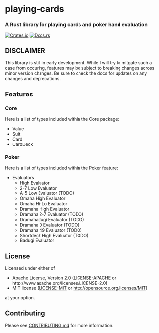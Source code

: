 # playing-cards
### A Rust library for playing cards and poker hand evaluation

[![Crates.io](https://img.shields.io/crates/v/playing-cards.svg)](https://crates.io/crates/playing-cards)
[![Docs.rs](https://img.shields.io/docsrs/playing-cards)](https://docs.rs/playing-cards/)

## DISCLAIMER
This library is still in early development. While I will try to mitgate such a case from occuring,
features may be subject to breaking changes across minor version changes. Be sure to check the docs
for updates on any changes and deprecations.

## Features

### Core

Here is a list of types included within the Core package:

- Value
- Suit
- Card
- CardDeck

### Poker

Here is a list of types included within the Poker feature:

- Evaluators
  - High Evaluator
  - 2-7 Low Evaluator
  - A-5 Low Evaluator (TODO)
  - Omaha High Evaluator
  - Omaha Hi-Lo Evaluator
  - Dramaha High Evaluator
  - Dramaha 2-7 Evaluator (TODO)
  - Dramahadugi Evaluator (TODO)
  - Dramaha 0 Evaluator (TODO)
  - Dramaha 49 Evaluator (TODO)
  - Shortdeck High Evaluator (TODO)
  - Badugi Evaluator

## License

Licensed under either of

 * Apache License, Version 2.0
   ([LICENSE-APACHE](LICENSE-APACHE) or http://www.apache.org/licenses/LICENSE-2.0)
 * MIT license
   ([LICENSE-MIT](LICENSE-MIT) or http://opensource.org/licenses/MIT)

at your option.

## Contributing

Please see [CONTRIBUTING.md](CONTRIBUTING.md) for more information.
